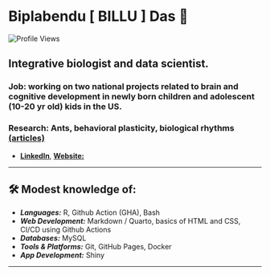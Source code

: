 # Biplabendu [ BILLU ] Das 🐜

![Profile Views](https://komarev.com/ghpvc/?username=biplabendu&color=blue)

## Integrative biologist and data scientist.

### **Job**: working on two national projects related to brain and cognitive development in newly born children and adolescent (10-20 yr old) kids in the US.

### Research: Ants, behavioral plasticity, biological rhythms [(articles)](https://scholar.google.co.in/citations?user=Xrx37IoAAAAJ&hl)

- [**LinkedIn**](https://linkedin.com/in/biplabendu), [**Website:**](https://biplabendu.github.io/homepage)

---

## 🛠️ Modest knowledge of:

- _**Languages:**_ R, Github Action (GHA), Bash
- _**Web Development:**_ Markdown / Quarto, basics of HTML and CSS, CI/CD using Github Actions
- _**Databases:**_ MySQL
- _**Tools & Platforms:**_ Git, GitHub Pages, Docker
- _**App Development:**_ Shiny

---
